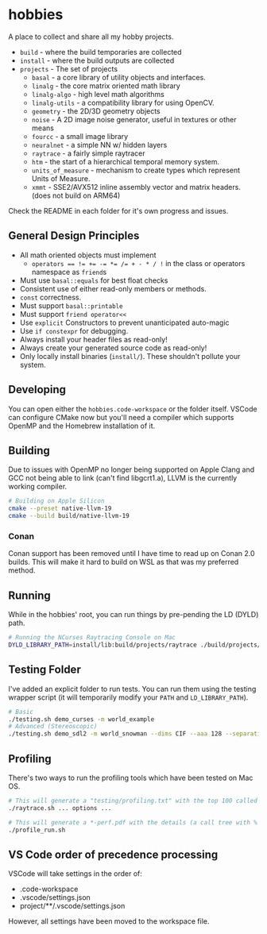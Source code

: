 # hobbies

A place to collect and share all my hobby projects.

* `build` - where the build temporaries are collected
* `install` - where the build outputs are collected
* `projects` - The set of projects
  * `basal` - a core library of utility objects and interfaces.
  * `linalg` - the core matrix oriented math library
  * `linalg-algo` - high level math algorithms
  * `linalg-utils` - a compatibility library for using OpenCV.
  * `geometry` - the 2D/3D geometry objects
  * `noise` - A 2D image noise generator, useful in textures or other means
  * `fourcc` - a small image library
  * `neuralnet` - a simple NN w/ hidden layers
  * `raytrace` - a fairly simple raytracer
  * `htm` - the start of a hierarchical temporal memory system.
  * `units_of_measure` - mechanism to create types which represent Units of Measure.
  * `xmmt` - SSE2/AVX512 inline assembly vector and matrix headers. (does not build on ARM64)

Check the README in each folder for it's own progress and issues.

## General Design Principles

* All math oriented objects must implement
  * `operators == != += -= *= /= + - * / !` in the class or operators namespace as `friend`s
* Must use `basal::equals` for best float checks
* Consistent use of either read-only members or methods.
* `const` correctness.
* Must support `basal::printable`
* Must support `friend operator<<`
* Use `explicit` Constructors to prevent unanticipated auto-magic
* Use `if constexpr` for debugging.
* Always install your header files as read-only!
* Always create your generated source code as read-only!
* Only locally install binaries (`install/`). These shouldn't pollute your system.

## Developing

You can open either the `hobbies.code-workspace` or the folder itself. VSCode can configure CMake now but you'll need a compiler which supports OpenMP and the Homebrew installation of it.

## Building

Due to issues with OpenMP no longer being supported on Apple Clang and GCC not being able to link (can't find libgcrt1.a), LLVM is the currently working compiler.

```bash
# Building on Apple Silicon
cmake --preset native-llvm-19
cmake --build build/native-llvm-19
```

### Conan

Conan support has been removed until I have time to read up on Conan 2.0 builds. This will make it hard to build on WSL as that was my preferred method.

## Running

While in the hobbies' root, you can run things by pre-pending the LD (DYLD) path.

```bash
# Running the NCurses Raytracing Console on Mac
DYLD_LIBRARY_PATH=install/lib:build/projects/raytrace ./build/projects/raytrace/demo_curses -m world_example -d QCIF -r 4 -b 5
```

## Testing Folder

I've added an explicit folder to run tests. You can run them using the testing wrapper script (it will temporarily modify your `PATH` and `LD_LIBRARY_PATH`).

```bash
# Basic
./testing.sh demo_curses -m world_example
# Advanced (Stereoscopic)
./testing.sh demo_sdl2 -m world_snowman --dims CIF --aaa 128 --separation 2.0
```

## Profiling

There's two ways to run the profiling tools which have been tested on Mac OS.

```bash
# This will generate a "testing/profiling.txt" with the top 100 called functions.
./raytrace.sh ... options ...
```

```bash
# This will generate a *-perf.pdf with the details (a call tree with % time spent)
./profile_run.sh
```

## VS Code order of precedence processing

VSCode will take settings in the order of:

* .code-workspace
* .vscode/settings.json
* project/**/.vscode/settings.json

However, all settings have been moved to the workspace file.
